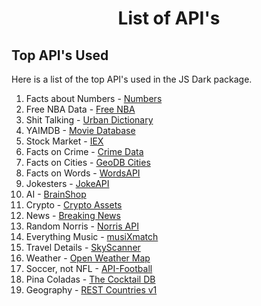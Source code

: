 <h1 align="center">List of API's</h1>

## Top API's Used

Here is a list of the top API's used in the JS Dark package.

 1. Facts about Numbers - [Numbers](https://rapidapi.com/blog/most-popular-api/#numbers)
 2. Free NBA Data - [Free NBA](https://rapidapi.com/blog/most-popular-api/#free-nba)
 3. Shit Talking - [Urban Dictionary](https://rapidapi.com/blog/most-popular-api/#urban-dictionary)
 4. YAIMDB - [Movie Database](https://rapidapi.com/blog/most-popular-api/#movie-database-imdb-alternative)
 5. Stock Market - [IEX](https://rapidapi.com/blog/most-popular-api/#investors-exchange-iex-trading)
 6. Facts on Crime - [Crime Data](https://rapidapi.com/blog/most-popular-api/#crime-data)
 7. Facts on Cities - [GeoDB Cities](https://rapidapi.com/blog/most-popular-api/#geodb-cities)
 8. Facts on Words - [WordsAPI](https://rapidapi.com/blog/most-popular-api/#wordsapi)
 9. Jokesters - [JokeAPI](https://rapidapi.com/blog/most-popular-api/#jokeapi)
 10. AI - [BrainShop](https://rapidapi.com/blog/most-popular-api/#brainshopai)
 11. Crypto - [Crypto Assets](https://rapidapi.com/blog/most-popular-api/#crypto-asset-tickers)
 12. News - [Breaking News](https://rapidapi.com/blog/most-popular-api/#breaking-news)
 13. Random Norris - [Norris API](https://rapidapi.com/blog/most-popular-api/#chuck-norris)
 14. Everything Music - [musiXmatch](https://rapidapi.com/blog/most-popular-api/#musixmatch)
 15. Travel Details - [SkyScanner](https://rapidapi.com/blog/most-popular-api/#skyscanner-flight-search)
 16. Weather - [Open Weather Map](https://rapidapi.com/blog/most-popular-api/#open-weather-map)
 17. Soccer, not NFL - [API-Football](https://rapidapi.com/blog/most-popular-api/#api-football)
 18. Pina Coladas - [The Cocktail DB](https://rapidapi.com/blog/most-popular-api/#the-cocktail-db)
 19. Geography - [REST Countries v1](https://rapidapi.com/blog/most-popular-api/#rest-countries-v1)
 

